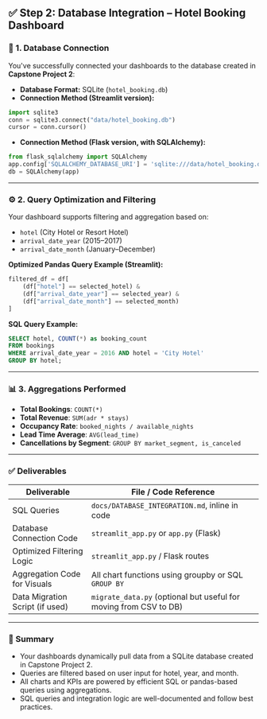 ## ✅ Step 2: Database Integration – Hotel Booking Dashboard

### 🔗 1. Database Connection

You've successfully connected your dashboards to the database created in **Capstone Project 2**:

* **Database Format:** SQLite (`hotel_booking.db`)
* **Connection Method (Streamlit version):**

```python
import sqlite3
conn = sqlite3.connect("data/hotel_booking.db")
cursor = conn.cursor()
```

* **Connection Method (Flask version, with SQLAlchemy):**

```python
from flask_sqlalchemy import SQLAlchemy
app.config['SQLALCHEMY_DATABASE_URI'] = 'sqlite:///data/hotel_booking.db'
db = SQLAlchemy(app)
```

---

### ⚙️ 2. Query Optimization and Filtering

Your dashboard supports filtering and aggregation based on:

* `hotel` (City Hotel or Resort Hotel)
* `arrival_date_year` (2015–2017)
* `arrival_date_month` (January–December)

**Optimized Pandas Query Example (Streamlit):**

```python
filtered_df = df[
    (df["hotel"] == selected_hotel) &
    (df["arrival_date_year"] == selected_year) &
    (df["arrival_date_month"] == selected_month)
]
```

**SQL Query Example:**

```sql
SELECT hotel, COUNT(*) as booking_count
FROM bookings
WHERE arrival_date_year = 2016 AND hotel = 'City Hotel'
GROUP BY hotel;
```

---

### 📊 3. Aggregations Performed

* **Total Bookings**: `COUNT(*)`
* **Total Revenue**: `SUM(adr * stays)`
* **Occupancy Rate**: `booked_nights / available_nights`
* **Lead Time Average**: `AVG(lead_time)`
* **Cancellations by Segment**: `GROUP BY market_segment, is_canceled`

---

### ✅ Deliverables

| Deliverable                     | File / Code Reference                                             |
| ------------------------------- | ----------------------------------------------------------------- |
| SQL Queries                     | `docs/DATABASE_INTEGRATION.md`, inline in code                    |
| Database Connection Code        | `streamlit_app.py` or `app.py` (Flask)                            |
| Optimized Filtering Logic       | `streamlit_app.py` / Flask routes                                 |
| Aggregation Code for Visuals    | All chart functions using groupby or SQL `GROUP BY`               |
| Data Migration Script (if used) | `migrate_data.py` (optional but useful for moving from CSV to DB) |

---

### 🧠 Summary

* Your dashboards dynamically pull data from a SQLite database created in Capstone Project 2.
* Queries are filtered based on user input for hotel, year, and month.
* All charts and KPIs are powered by efficient SQL or pandas-based queries using aggregations.
* SQL queries and integration logic are well-documented and follow best practices. 